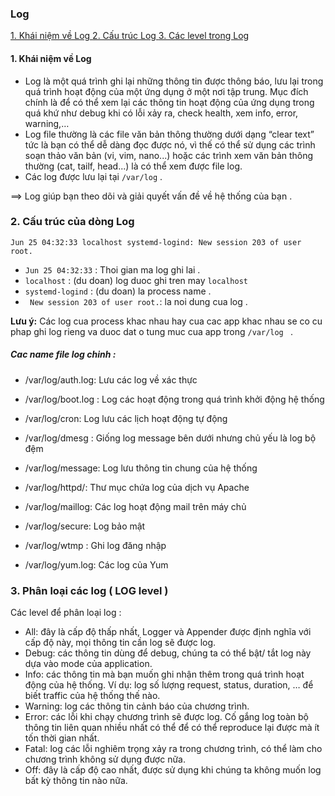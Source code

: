 ### Log

[1. Khái niệm về Log ](#khainiem-log)
[2. Cấu trúc Log ](#cautruc-log)
[3. Các level trong Log ](#level-log)





<a name="khainiem-log"></a>
#### 1. Khái niệm về Log

- Log là một quá trình ghi lại những thông tin được thông báo, lưu lại trong quá trình hoạt động của một ứng dụng ở một nơi tập trung. Mục đích chính là để có thể xem lại các thông tin hoạt động của ứng dụng trong quá khứ như debug khi có lỗi xảy ra, check health, xem info, error, warning,…
- Log file thường là các file văn bản thông thường dưới dạng “clear text” tức là bạn có thể dễ dàng đọc được nó, vì thế có thể sử dụng các trình soạn thảo văn bản (vi, vim, nano...) hoặc các trình xem văn bản thông thường (cat, tailf, head...) là có thể xem được file log.
- Các log được lưu lại tại ` /var/log ` .

 ==> Log giúp bạn theo dõi và giải quyết vấn đề về hệ thống của bạn .
<a name="cautruc-log"></a>
 ### 2. Cấu trúc của dòng Log

 ` Jun 25 04:32:33 localhost systemd-logind: New session 203 of user root. `

 - ` Jun 25 04:32:33 ` : Thoi gian ma log ghi lai .
 - ` localhost ` : (du doan) log duoc ghi tren may ` localhost `
 - ` systemd-logind ` : (du doan) la process name .
 - `  New session 203 of user root. `: la noi dung cua log .


**Lưu ý:** Các log cua process khac nhau hay cua cac app khac nhau se co cu phap ghi log rieng va duoc dat o tung muc cua app trong  ` /var/log  ` .

 ##### Cac name file log chinh :

- /var/log/auth.log: Lưu các log về xác thực

- /var/log/boot.log : Log các hoạt động trong quá trình khởi động hệ thống

- /var/log/cron: Log lưu các lịch hoạt động tự động

- /var/log/dmesg : Giống log message bên dưới nhưng chủ yếu là log bộ đệm

- /var/log/message: Log lưu thông tin chung của hệ thống

- /var/log/httpd/: Thư mục chứa log của dịch vụ Apache

- /var/log/maillog: Các log hoạt động mail trên máy chủ

- /var/log/secure: Log bảo mật

- /var/log/wtmp  : Ghi log đăng nhập

- /var/log/yum.log: Các log của Yum
<a name="phanloai-log"></a>
### 3. Phân loại các log ( LOG level )

Các level để phân loại log :

- All: đây là cấp độ thấp nhất, Logger và Appender được định nghĩa với cấp độ này, mọi thông tin cần log sẽ được log.
- Debug: các thông tin dùng để debug, chúng ta có thể bật/ tắt log này dựa vào mode của application.
- Info: các thông tin mà bạn muốn ghi nhận thêm trong quá trình hoạt động của hệ thống. Ví dụ: log số lượng request, status, duration, … để biết traffic của hệ thống thế nào.
- Warning: log các thông tin cảnh báo của chương trình.
- Error: các lỗi khi chạy chương trình sẽ được log. Cố gắng log toàn bộ thông tin liên quan nhiều nhất có thể để có thể reproduce lại được mà ít tốn thời gian nhất.
- Fatal: log các lỗi nghiêm trọng xảy ra trong chương trình, có thể làm cho chương trình không sử dụng được nữa.
- Off: đây là cấp độ cao nhất, được sử dụng khi chúng ta không muốn log bất kỳ thông tin nào nữa.
